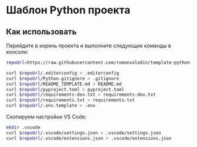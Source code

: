 # Шаблон Python проекта

## Как использовать

Перейдите в корень проекта и выполните следующие команды в консоли:

```bash
repoUrl=https://raw.githubusercontent.com/romanvolodin/template-python-project/main

curl $repoUrl/.editorconfig > .editorconfig
curl $repoUrl/Python.gitignore > .gitignore
curl $repoUrl/README_TEMPLATE.md > README.md
curl $repoUrl/pyproject.toml > pyproject.toml
curl $repoUrl/requirements-dev.txt > requirements-dev.txt
curl $repoUrl/requirements.txt > requirements.txt
curl $repoUrl/.env.template > .env
```

Скопируем настройки VS Code:

```bash
mkdir .vscode
curl $repoUrl/.vscode/settings.json > .vscode/settings.json
curl $repoUrl/.vscode/extensions.json > .vscode/extensions.json
```
